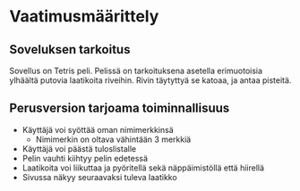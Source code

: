 # Vaatimusmäärittely

## Soveluksen tarkoitus

Sovellus on Tetris peli. Pelissä on tarkoituksena asetella erimuotoisia ylhäältä putovia laatikoita riveihin.
Rivin täytyttyä se katoaa, ja antaa pisteitä.

## Perusversion tarjoama toiminnallisuus

- Käyttäjä voi syöttää oman nimimerkkinsä
  - Nimimerkin on oltava vähintään 3 merkkiä
- Käyttäjä voi päästä tuloslistalle
- Pelin vauhti kiihtyy pelin edetessä
- Laatikoita voi liikuttaa ja pyöritellä sekä näppäimistöllä että hiirellä
- Sivussa näkyy seuraavaksi tuleva laatikko
